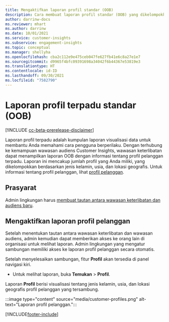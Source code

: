 ```yaml
---
title: Mengaktifkan laporan profil standar (OOB)
description: Cara membuat laporan profil standar (OOB) yang dikelompokkan berdasarkan jenis kelamin, usia, dan negara, atau kawasan asal.
author: darrinw-docs
ms.reviewer: mhart
ms.author: darrinw
ms.date: 10/01/2021
ms.service: customer-insights
ms.subservice: engagement-insights
ms.topic: conceptual
ms.manager: shellyha
ms.openlocfilehash: cba2c112e9e475ceb047fe627fb41e6c8a27e1e7
ms.sourcegitcommit: d9965f4bfc09391698a34042f6b44367e53819e3
ms.translationtype: HT
ms.contentlocale: id-ID
ms.lasthandoff: 09/30/2021
ms.locfileid: "7582790"
---
```

# <a name="out-of-box-oob-unified-profile-reports"></a>Laporan profil terpadu standar (OOB)

[!INCLUDE [cc-beta-prerelease-disclaimer](includes/cc-beta-prerelease-disclaimer.md)]

Laporan profil terpadu adalah kumpulan laporan visualisasi data untuk membantu Anda memahami cara pengguna berperilaku. Dengan terhubung ke kemampuan wawasan audiens Customer Insights, wawasan keterlibatan dapat menampilkan laporan OOB dengan informasi tentang profil pelanggan terpadu. Laporan ini mencakup jumlah profil yang Anda miliki, yang dikelompokkan berdasarkan jenis kelamin, usia, dan lokasi geografis. Untuk informasi tentang profil pelanggan, lihat [profil pelanggan](../audience-insights/customer-profiles.md).

## <a name="prerequisites"></a>Prasyarat

Admin lingkungan harus [membuat tautan antara wawasan keterlibatan dan audiens baru](integrate-audience-insights-engagement-insights.md).

## <a name="enable-the-customer-profile-report"></a>Mengaktifkan laporan profil pelanggan

Setelah menentukan tautan antara wawasan keterlibatan dan wawasan audiens, admin kemudian dapat memberikan akses ke orang lain di organisasi untuk melihat laporan. Admin lingkungan yang mengatur sambungan memiliki akses ke laporan profil pelanggan secara otomatis. 

Setelah menyelesaikan sambungan, fitur **Profil** akan tersedia di panel navigasi kiri. 

- Untuk melihat laporan, buka **Temukan** > **Profil**.

Laporan **Profil** berisi visualisasi tentang jenis kelamin, usia, dan lokasi geografis profil pelanggan yang tersambung.

:::image type="content" source="media/customer-profiles.png" alt-text="Laporan profil pelanggan.":::

[!INCLUDE[footer-include](../includes/footer-banner.md)]
